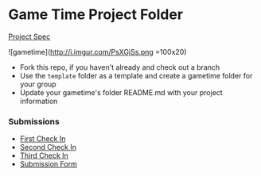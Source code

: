 # Game Time Project Folder
[Project Spec](https://github.com/turingschool/lesson_plans/blob/master/ruby_04-apis_and_scalability/gametime_project.markdown)

![gametime](http://i.imgur.com/PsXGjSs.png =100x20)

* Fork this repo, if you haven't already and check out a branch
* Use the `template` folder as a template and create a gametime folder for your group
* Update your gametime's folder README.md with your project information

### Submissions

- [First Check In](template/check_in1.markdown)
- [Second Check In](template/check_in2.markdown)
- [Third Check In](template/check_in3.markdown)
- [Submission Form](template/submission_form.markdown)
